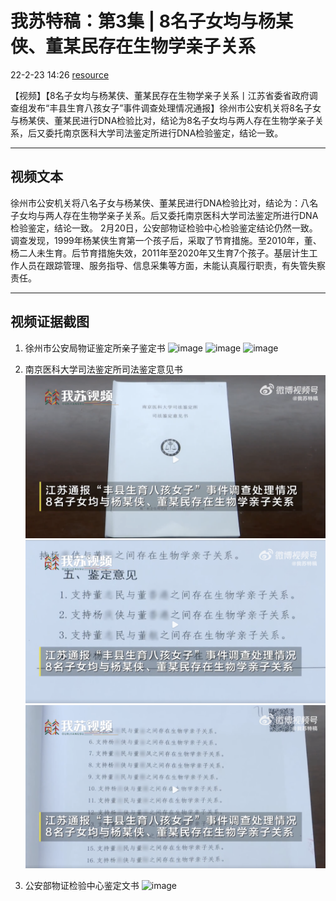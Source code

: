 
# 我苏特稿：第3集 | 8名子女均与杨某侠、董某民存在生物学亲子关系
22-2-23 14:26 [resource](https://weibo.com/7474091977/LgNGihqEq)


【视频】【8名子女均与杨某侠、董某民存在生物学亲子关系丨江苏省委省政府调查组发布“丰县生育八孩女子”事件调查处理情况通报】徐州市公安机关将8名子女与杨某侠、董某民进行DNA检验比对，结论为8名子女均与两人存在生物学亲子关系，后又委托南京医科大学司法鉴定所进行DNA检验鉴定，结论一致。

---------

## 视频文本

徐州市公安机关将八名子女与杨某侠、董某民进行DNA检验比对，结论为：八名子女均与两人存在生物学亲子关系。后又委托南京医科大学司法鉴定所进行DNA检验鉴定，结论一致。
2月20日，公安部物证检验中心检验鉴定结论仍然一致。
调查发现，1999年杨某侠生育第一个孩子后，采取了节育措施。至2010年，董、杨二人未生育。后节育措施失效，2011年至2020年又生育7个孩子。基层计生工作人员在跟踪管理、服务指导、信息采集等方面，未能认真履行职责，有失管失察责任。


--------
## 视频证据截图

1. 徐州市公安局物证鉴定所亲子鉴定书
![image](https://github.com/evilearth/evilearth.github.io/blob/16907ad11bdd475915db5d482f91555f286ab3b5/docs/evidence-released/03-screen-shot/2022-02-23-wo-su-te-gao-ep3-img01.png)
![image](https://github.com/evilearth/evilearth.github.io/blob/16907ad11bdd475915db5d482f91555f286ab3b5/docs/evidence-released/03-screen-shot/2022-02-23-wo-su-te-gao-ep3-img02.png)
![image](https://github.com/evilearth/evilearth.github.io/blob/16907ad11bdd475915db5d482f91555f286ab3b5/docs/evidence-released/03-screen-shot/2022-02-23-wo-su-te-gao-ep3-img03.png)

2. 南京医科大学司法鉴定所司法鉴定意见书
![image](https://github.com/evilearth/evilearth.github.io/blob/16907ad11bdd475915db5d482f91555f286ab3b5/docs/evidence-released/03-screen-shot/2022-02-23-wo-su-te-gao-ep3-img04.png)
![image](https://github.com/evilearth/evilearth.github.io/blob/16907ad11bdd475915db5d482f91555f286ab3b5/docs/evidence-released/03-screen-shot/2022-02-23-wo-su-te-gao-ep3-img05.png)
![image](https://github.com/evilearth/evilearth.github.io/blob/16907ad11bdd475915db5d482f91555f286ab3b5/docs/evidence-released/03-screen-shot/2022-02-23-wo-su-te-gao-ep3-img06.png)

3. 公安部物证检验中心鉴定文书
![image](https://github.com/evilearth/evilearth.github.io/blob/16907ad11bdd475915db5d482f91555f286ab3b5/docs/evidence-released/03-screen-shot/2022-02-23-wo-su-te-gao-ep3-img07.png)
